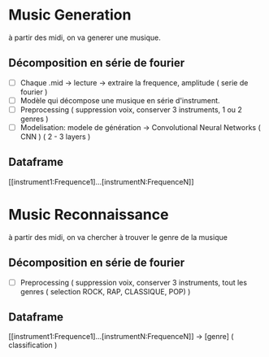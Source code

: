 # Music Generation

à partir des midi, on va generer une musique.

## Décomposition en série de fourier

- [ ] Chaque .mid -> lecture -> extraire la frequence, amplitude ( serie de fourier )
- [ ] Modèle qui décompose une musique en série d'instrument.
- [ ] Preprocessing ( suppression voix, conserver 3 instruments, 1 ou 2 genres )
- [ ] Modelisation: modele de génération -> Convolutional Neural Networks ( CNN ) ( 2 - 3 layers )

## Dataframe

[[instrument1:Frequence1]...[instrumentN:FrequenceN]]

# Music Reconnaissance

à partir des midi, on va chercher à trouver le genre de la musique 

## Décomposition en série de fourier

- [ ] Preprocessing ( suppression voix, conserver 3 instruments, tout les genres ( selection ROCK, RAP, CLASSIQUE, POP) )

## Dataframe

[[instrument1:Frequence1]...[instrumentN:FrequenceN]] -> [genre] ( classification )

